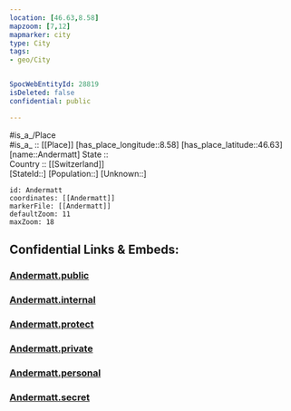 ```yaml
---
location: [46.63,8.58] 
mapzoom: [7,12] 
mapmarker: city 
type: City
tags:
- geo/City


SpocWebEntityId: 28819
isDeleted: false
confidential: public

---
```

#is_a_/Place  
#is_a_ :: [[Place]] 
[has_place_longitude::8.58] 
[has_place_latitude::46.63] 
[name::Andermatt] 
State ::  
Country :: [[Switzerland]]  
[StateId::] 
[Population::] 
[Unknown::] 


```leaflet
id: Andermatt
coordinates: [[Andermatt]] 
markerFile: [[Andermatt]] 
defaultZoom: 11 
maxZoom: 18
```


## Confidential Links & Embeds: 

### [Andermatt.public](/_public/\Earth\Continent\Europe\Europe~Central\Switzerland\Switzerland~Cantons\Uri,Canton\CityAndermatt.public.md) 

### [Andermatt.internal](/_internal/\Earth\Continent\Europe\Europe~Central\Switzerland\Switzerland~Cantons\Uri,Canton\CityAndermatt.internal.md) 

### [Andermatt.protect](/_protect/\Earth\Continent\Europe\Europe~Central\Switzerland\Switzerland~Cantons\Uri,Canton\CityAndermatt.protect.md) 

### [Andermatt.private](/_private/\Earth\Continent\Europe\Europe~Central\Switzerland\Switzerland~Cantons\Uri,Canton\CityAndermatt.private.md) 

### [Andermatt.personal](/_personal/\Earth\Continent\Europe\Europe~Central\Switzerland\Switzerland~Cantons\Uri,Canton\CityAndermatt.personal.md) 

### [Andermatt.secret](/_secret/\Earth\Continent\Europe\Europe~Central\Switzerland\Switzerland~Cantons\Uri,Canton\CityAndermatt.secret.md)

